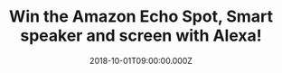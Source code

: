 ---
campaign-uuid: "c-72f0bc62-41b6-43c2-a486-173026bb414b"
type: "Competition"
category: "Technology"
date: "2018-10-01T09:00:00.000Z"
end-date: "2018-11-02T23:59:00.000Z"
disable-form: false
is_promoted: true
has_entry_page: true
title: "Win the Amazon Echo Spot, Smart speaker and screen with Alexa!"
competition-description: "<p>Echo Spot brings you everything you love about Alexa,\
  \ in an all-new stylish and compact design that can show you things. We are giving\
  \ away the brand new Amazon Echo Spot to one of our readers!</p>\r\n<p>Want to discover\
  \ all those things and features Alexa has to bring you? Click below for a chance\
  \ to win!</p>"
hero-header: "Win the Amazon Echo Spot, Smart speaker and screen with Alexa!"
terms-confirmation: "N/A"
banner-img: "https://assets.expresslyapp.com/asset-c6802563-ae4a-485a-9e2d-6bdb8c31318a.jpg"
logo-left-href: "aaa.nme.com"
logo-left-image: "https://assets.expresslyapp.com/asset-cc0089d3-dd08-4b3d-8f09-63b33be556e1.jpg"
logo-left-title: "NME AAA"
bg-image-hero: "https://assets.expresslyapp.com/asset-5542e26a-84f3-4ca1-96df-472abe4b43c5.jpg"
bg-image-first: "https://assets.expresslyapp.com/asset-c64081b5-c5b8-4a1d-9e04-258c073faed9.jpg"
section1-content: "</p>Just ask to see the weather, get the news with a video flash\
  \ briefing, set a music alarm (Amazon Music, Spotify & TuneIn supported), see lyrics\
  \ (available in UK only) with Amazon Music, see your calendar, browse and listen\
  \ to Audible audiobooks, and more! Personalise your Spot with a collection of clock\
  \ faces to suit your style or set a photo background from Prime Photos!</p>\r\n\
  <p>Alexa is always getting smarter the more you use Echo Spot, the more Alexa adapts\
  \ to your speech patterns, vocabulary and personal preferences. And because Spot\
  \ is always connected, updates are delivered automatically!\r\n<p>Enter the form\
  \ below for a chance to win the amazing Amazon Echo Spot and it could be yours!</p>\r\
  \n<p>Good luck!</p>"
entry-title: "Win the Amazon Echo Spot, Smart speaker and screen with Alexa!"
entry-content: "Enter the draw to win the Amazon Echo Spot, Smart speaker and screen\
  \ with Alexa by completing the form below before 23:59 on 2nd of November 2018."
has-winner: false
prize-description: "The Amazon Echo Spot, Smart speaker and screen with Alexa."
special-conditions: "Multiple entries are allowed up to one every day.\r\nThis competition\
  \ is also available on: https://https://club.expressly.io/competitions/amazon-echo-spot-giveaway"
---
